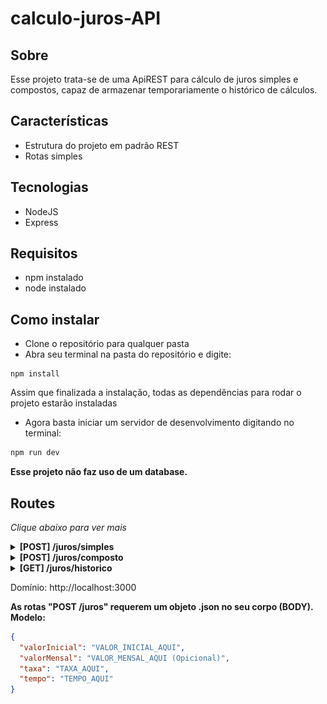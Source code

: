 # calculo-juros-API

## Sobre
Esse projeto trata-se de uma ApiREST para cálculo de juros simples e compostos, capaz de armazenar temporariamente o histórico de cálculos.

## Características
- Estrutura do projeto em padrão REST
- Rotas simples
  

## Tecnologias
- NodeJS
- Express
  

## Requisitos
- npm instalado
- node instalado
  
  
## Como instalar
- Clone o repositório para qualquer pasta
- Abra seu terminal na pasta do repositório e digite:
```
npm install
```

Assim que finalizada a instalação, todas as dependências para rodar o projeto estarão instaladas
- Agora basta iniciar um servidor de desenvolvimento digitando no terminal:
```tex
npm run dev
```
**Esse projeto não faz uso de um database.**


## Routes
_Clique abaixo para ver mais_

<details>
<summary><b>[POST] /juros/simples</b></summary>
<br>

Ao acessar esta rota, inserindo um JSON no Body seguindo o modelo abaixo, a API retornará o resultado do cálculo para Juro Simples e armazenará no histórico este cálculo.

```js

Body:

{
  "valorInicial": 100,
  "valorMensal": 0,
  "taxa": 1,
  "tempo": 10
}

ResponseBody:

{
  "valorAcumulado": "110.00",
  "taxa": "1%",
  "juros": "10.00"
}

```
<br>
Exemplo prático:

![juros-simples](https://raw.githubusercontent.com/brenoww/calculo-juros-API/main/images/juros-simples.png)
<br>
</details> 

<details>
<summary><b>[POST] /juros/composto</b></summary>
Ao acessar esta rota, inserindo um JSON no Body seguindo o modelo abaixo, a API retornará o resultado do cálculo para Juro Simples e armazenará no histórico este cálculo.

```js

Body:

{
  "valorInicial": 100,
  "valorMensal": 0,
  "taxa": 1,
  "tempo": 10
}

ResponseBody:

{
  "valorAcumulado": "110.46",
  "taxa": "1%",
  "juros": "10.46"
}

```
<br>
Exemplo prático:

![juros-composto](https://raw.githubusercontent.com/brenoww/calculo-juros-API/main/images/juros-composto.png)
</details>

<details>
<summary><b>[GET] /juros/historico</b></summary>
<br>
Ao acessar esta rota, a API retornará um Array contendo o histórico de cálculos feitos:

```json
[
  {
    "tipo": "Juros Simples",
    "valorInicial": "100.00",
    "valorAcumulado": "110.00",
    "juros": "10.00",
    "taxa": "1%"
  },
  {
    "tipo": "Juros Composto",
    "valorInicial": "100.00",
    "valorAcumulado": "110.46",
    "juros": "10.46",
    "taxa": "1%"
  }
]
```
<br>
Exemplo prático:

![juros-historico](https://raw.githubusercontent.com/brenoww/calculo-juros-API/main/images/juros-historico.png)
<br>
</details>



Domínio: ht<span>tp://</span>localhost:3000

**As rotas "POST /juros" requerem um objeto .json no seu corpo (BODY). Modelo:**

```json
{
  "valorInicial": "VALOR_INICIAL_AQUI",
  "valorMensal": "VALOR_MENSAL_AQUI (Opicional)",
  "taxa": "TAXA_AQUI",
  "tempo": "TEMPO_AQUI"
}
```
  
